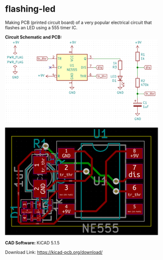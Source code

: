 # flashing-led
Making PCB (printed circuit board) of a very popular electrical circuit that flashes an LED using a 555 timer IC.

**Circuit Schematic and PCB:**
![](images/schematic.jpg)

![](images/pcb.jpg)

**CAD Software:** 
KiCAD 5.1.5

Download Link: https://kicad-pcb.org/download/
